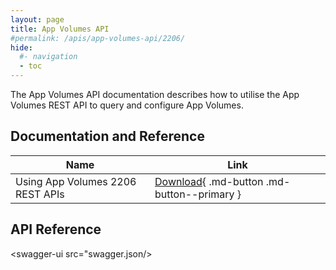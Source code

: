 ```yaml
---
layout: page
title: App Volumes API
#permalink: /apis/app-volumes-api/2206/
hide:
  #- navigation
  - toc
---
```


The App Volumes API documentation describes how to utilise the App Volumes REST API to query and configure App Volumes.

## Documentation and Reference
| Name | Link |
| --- | --- |
| Using App Volumes 2206 REST APIs | [Download](Using%20App%20Volumes%202206%20REST%20APIs.pdf){ .md-button .md-button--primary } |

## API Reference
<swagger-ui src="swagger.json/>